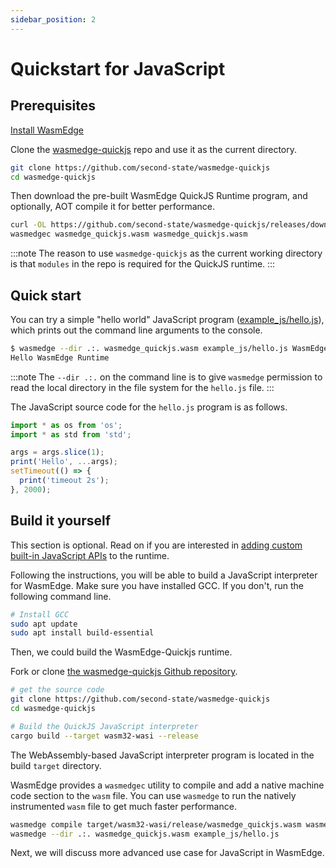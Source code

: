 ```yaml
---
sidebar_position: 2
---
```


# Quickstart for JavaScript

## Prerequisites

[Install WasmEdge](../../start/install.md#install)

Clone the [wasmedge-quickjs](https://github.com/second-state/wasmedge-quickjs) repo and use it as the current directory.

```bash
git clone https://github.com/second-state/wasmedge-quickjs
cd wasmedge-quickjs
```

Then download the pre-built WasmEdge QuickJS Runtime program, and optionally, AOT compile it for better performance.

```bash
curl -OL https://github.com/second-state/wasmedge-quickjs/releases/download/v0.5.0-alpha/wasmedge_quickjs.wasm
wasmedgec wasmedge_quickjs.wasm wasmedge_quickjs.wasm
```

<!-- prettier-ignore -->
:::note
The reason to use `wasmedge-quickjs` as the current working directory is that `modules` in the repo is required for the QuickJS runtime.
:::

## Quick start

You can try a simple "hello world" JavaScript program ([example_js/hello.js](https://github.com/second-state/wasmedge-quickjs/blob/main/example_js/hello.js)), which prints out the command line arguments to the console.

```bash
$ wasmedge --dir .:. wasmedge_quickjs.wasm example_js/hello.js WasmEdge Runtime
Hello WasmEdge Runtime
```

<!-- prettier-ignore -->
:::note
The `--dir .:.` on the command line is to give `wasmedge` permission to read the local directory in the file system for the `hello.js` file.
:::

The JavaScript source code for the `hello.js` program is as follows.

```javascript
import * as os from 'os';
import * as std from 'std';

args = args.slice(1);
print('Hello', ...args);
setTimeout(() => {
  print('timeout 2s');
}, 2000);
```

## Build it yourself

This section is optional. Read on if you are interested in [adding custom built-in JavaScript APIs](rust) to the runtime.

Following the instructions, you will be able to build a JavaScript interpreter for WasmEdge. Make sure you have installed GCC. If you don't, run the following command line.

```bash
# Install GCC
sudo apt update
sudo apt install build-essential
```

Then, we could build the WasmEdge-Quickjs runtime.

Fork or clone [the wasmedge-quickjs Github repository](https://github.com/second-state/wasmedge-quickjs).

```bash
# get the source code
git clone https://github.com/second-state/wasmedge-quickjs
cd wasmedge-quickjs

# Build the QuickJS JavaScript interpreter
cargo build --target wasm32-wasi --release
```

The WebAssembly-based JavaScript interpreter program is located in the build `target` directory.

WasmEdge provides a `wasmedgec` utility to compile and add a native machine code section to the `wasm` file. You can use `wasmedge` to run the natively instrumented `wasm` file to get much faster performance.

```bash
wasmedge compile target/wasm32-wasi/release/wasmedge_quickjs.wasm wasmedge_quickjs.wasm
wasmedge --dir .:. wasmedge_quickjs.wasm example_js/hello.js
```

Next, we will discuss more advanced use case for JavaScript in WasmEdge.
